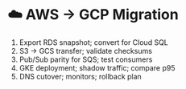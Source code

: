 # ☁️ AWS → GCP Migration

1. Export RDS snapshot; convert for Cloud SQL
2. S3 → GCS transfer; validate checksums
3. Pub/Sub parity for SQS; test consumers
4. GKE deployment; shadow traffic; compare p95
5. DNS cutover; monitors; rollback plan
